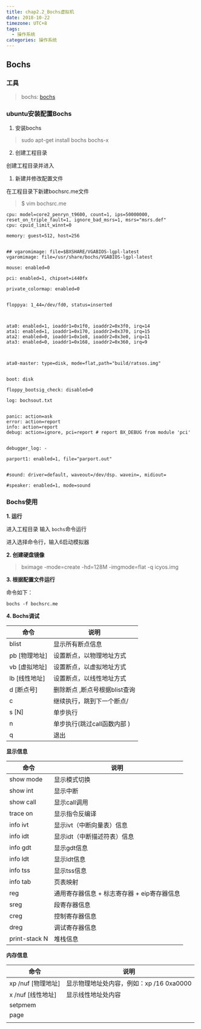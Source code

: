 ```yaml
---
title: chap2.2_Bochs虚拟机
date: 2018-10-22
timezone: UTC+8
tags:
  - 操作系统
categories: 操作系统
---
```



## Bochs



### 工具

> bochs:  [bochs](http://bochs.sourceforge.net/)
>



### ubuntu安装配置Bochs

1. 安装bochs

> sudo apt-get install bochs bochs-x


2. 创建工程目录

创建工程目录并进入

1. 新建并修改配置文件

在工程目录下新建bochsrc.me文件

> $ vim bochsrc.me

```
cpu: model=core2_penryn_t9600, count=1, ips=50000000, reset_on_triple_fault=1, ignore_bad_msrs=1, msrs="msrs.def"
cpu: cpuid_limit_winnt=0

memory: guest=512, host=256


## vgaromimage: file=$BXSHARE/VGABIOS-lgpl-latest
vgaromimage: file=/usr/share/bochs/VGABIOS-lgpl-latest

mouse: enabled=0

pci: enabled=1, chipset=i440fx

private_colormap: enabled=0


floppya: 1_44=/dev/fd0, status=inserted



ata0: enabled=1, ioaddr1=0x1f0, ioaddr2=0x3f0, irq=14
ata1: enabled=1, ioaddr1=0x170, ioaddr2=0x370, irq=15
ata2: enabled=0, ioaddr1=0x1e8, ioaddr2=0x3e0, irq=11
ata3: enabled=0, ioaddr1=0x168, ioaddr2=0x360, irq=9



ata0-master: type=disk, mode=flat,path="build/ratsos.img"


boot: disk

floppy_bootsig_check: disabled=0

log: bochsout.txt


panic: action=ask
error: action=report
info: action=report
debug: action=ignore, pci=report # report BX_DEBUG from module 'pci'


debugger_log: -

parport1: enabled=1, file="parport.out"


#sound: driver=default, waveout=/dev/dsp. wavein=, midiout=

#speaker: enabled=1, mode=sound
```


### Bochs使用

**1. 运行**

进入工程目录
输入 `bochs`命令运行

进入选择命令行，输入6启动模拟器


**2. 创建硬盘镜像**

>   bximage  -mode=create -hd=128M -imgmode=flat -q icyos.img



**3. 根据配置文件运行**

命令如下：

```
bochs -f bochsrc.me
```



**4. Bochs调试**

| 命令        | 说明                     |
| ----------- | ------------------------ |
| blist       | 显示所有断点信息         |
| pb  [物理地址] | 设置断点，以物理地址方式 |
| vb [虚拟地址] | 设置断点，以虚拟地址方式 |
| lb [线性地址] | 设置断点，以线性地址方式 |
| d [断点号] | 删除断点 ,断点号根据blist查询 |
| c    | 继续执行，跳到下一个断点/      |
| s [N] | 单步执行                   |
| n    | 单步执行(跳过call函数内部 ) |
| q    | 退出                       |

**显示信息**

| 命令      | 说明         |
| --------- | ------------ |
| show mode | 显示模式切换 |
| show int  | 显示中断     |
| show call | 显示call调用 |
| trace on | 显示指令反编译 |
| info ivt  | 显示ivt（中断向量表）信息  |
| info idt  | 显示idt（中断描述符表）信息  |
| info gdt  | 显示gdt信息  |
| info ldt  | 显示ldt信息  |
| info tss  | 显示tss信息  |
| info tab  | 页表映射  |
| reg  | 通用寄存器信息 + 标志寄存器 + eip寄存器信息 |
| sreg  | 段寄存器信息  |
| creg  | 控制寄存器信息  |
| dreg  | 调试寄存器信息  |
| print-stack N  | 堆栈信息  |

**内存信息**

| 命令               | 说明                                     |
| ------------------ | ---------------------------------------- |
| xp /nuf [物理地址] | 显示物理地址处内容，例如：xp /16 0xa0000 |
| x /nuf  [线性地址] | 显示线性地址处内容                       |
| setpmem            |                                          |
| page               |                                          |
|                    |                                          |





